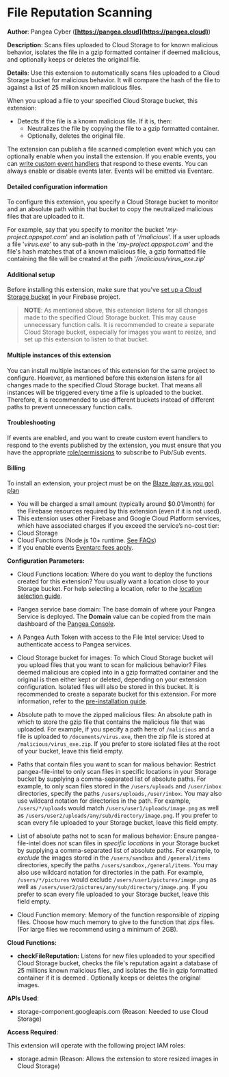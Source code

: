 # File Reputation Scanning

**Author**: Pangea Cyber (**[https://pangea.cloud](https://pangea.cloud)**)

**Description**: Scans files uploaded to Cloud Storage to for known malicious behavior, isolates the file in a gzip formatted container if deemed malicious, and optionally keeps or deletes the original file.



**Details**: Use this extension to automatically scans files uploaded to a Cloud Storage bucket for malicious behavior. It will compare the hash of the file to against a list of 25 million known malicious files.

When you upload a file to your specified Cloud Storage bucket, this extension:

- Detects if the file is a known malicious file. If it is, then:
  - Neutralizes the file by copying the file to a gzip formatted container.
  - Optionally, deletes the original file.

The extension can publish a file scanned completion event which you can optionally enable when you install the extension. If you enable events, you can [write custom event handlers](https://firebase.google.com/docs/extensions/install-extensions#eventarc) that respond to these events. You can always enable or disable events later. Events will be emitted via Eventarc.

#### Detailed configuration information

To configure this extension, you specify a Cloud Storage bucket to monitor and an absolute path within that bucket to copy the neutralized malicious files that are uploaded to it.

For example, say that you specify to monitor the bucket '_my-project.appspot.com_' and an isolation path of '_/malicious_'. If a user uploads a file '_virus.exe_' to any sub-path in the '_my-project.appspot.com_' and the file's hash matches that of a known malicious file, a gzip formatted file containing the file will be created at the path '_/malicious/virus_exe.zip_'

#### Additional setup

Before installing this extension, make sure that you've [set up a Cloud Storage bucket](https://firebase.google.com/docs/storage) in your Firebase project.

> **NOTE**: As mentioned above, this extension listens for all changes made to the specified Cloud Storage bucket. This may cause unnecessary function calls. It is recommended to create a separate Cloud Storage bucket, especially for images you want to resize, and set up this extension to listen to that bucket.

#### Multiple instances of this extension

You can install multiple instances of this extension for the same project to configure. However, as mentioned before this extension listens for all changes made to the specified Cloud Storage bucket. That means all instances will be triggered every time a file is uploaded to the bucket. Therefore, it is recommended to use different buckets instead of different paths to prevent unnecessary function calls.

#### Troubleshooting

If events are enabled, and you want to create custom event handlers to respond to the events published by the extension, you must ensure that you have the appropriate [role/permissions](https://cloud.google.com/pubsub/docs/access-control#permissions_and_roles) to subscribe to Pub/Sub events.

#### Billing

To install an extension, your project must be on the [Blaze (pay as you go) plan](https://firebase.google.com/pricing)

- You will be charged a small amount (typically around $0.01/month) for the Firebase resources required by this extension (even if it is not used).
- This extension uses other Firebase and Google Cloud Platform services, which have associated charges if you exceed the service’s no-cost tier:
 - Cloud Storage
 - Cloud Functions (Node.js 10+ runtime. [See FAQs](https://firebase.google.com/support/faq#extensions-pricing))
- If you enable events [Eventarc fees apply](https://cloud.google.com/eventarc/pricing).




**Configuration Parameters:**

* Cloud Functions location: Where do you want to deploy the functions created for this extension? You usually want a location close to your Storage bucket. For help selecting a location, refer to the [location selection guide](https://firebase.google.com/docs/functions/locations).

* Pangea service base domain: The base domain of where your Pangea Service is deployed. The **Domain** value can be copied from the main dashboard of the [Pangea Console](https://console.pangea.cloud).


* A Pangea Auth Token with access to the File Intel service: Used to authenticate access to Pangea services.


* Cloud Storage bucket for images: To which Cloud Storage bucket will you upload files that you want to scan for malicious behavior? Files deemed malicious are copied into in a gzip formatted container and the original is then either kept or deleted, depending on your extension configuration. Isolated files will also be stored in this bucket. It is recommended to create a separate bucket for this extension. For more information, refer to the [pre-installation guide](https://firebase.google.com/products/extensions/pangea-file-intel).


* Absolute path to move the zipped malicious files: An absolute path in which to store the gzip file that contains the malicious file that was uploaded. For example, if you specify a path here of `/malicious` and a file is uploaded to `/documents/virus.exe`, then the zip file is stored at `/malicious/virus_exe.zip`. If you prefer to store isolated files at the root of your bucket, leave this field empty.


* Paths that contain files you want to scan for malious behavior: Restrict pangea-file-intel to only scan files in specific locations in your Storage bucket by supplying a comma-separated list of absolute paths. For example, to only scan files stored in the `/users/uploads` and `/user/inbox` directories, specify the paths `/users/uploads,/user/inbox`.
You may also use wildcard notation for directories in the path. For example, `/users/*/uploads` would match `/users/user1/uploads/image.png` as well as  `/users/user2/uploads/any/sub/directory/image.png`.
If you prefer to scan every file uploaded to your Storage bucket, leave this field empty.


* List of absolute paths not to scan for malious behavior: Ensure pangea-file-intel does *not* scan files in _specific locations_ in your Storage bucket by supplying a comma-separated list of absolute paths. For example, to *exclude* the images stored in the `/users/sandbox` and `/general/items` directories, specify the paths `/users/sandbox,/general/items`.
You may also use wildcard notation for directories in the path. For example, `/users/*/pictures` would exclude `/users/user1/pictures/image.png` as well as `/users/user2/pictures/any/sub/directory/image.png`.
If you prefer to scan every file uploaded to your Storage bucket, leave this field empty.


* Cloud Function memory: Memory of the function responsible of zipping files. Choose how much memory to give to the function that zips files. (For large files we recommend using a minimum of 2GB).



**Cloud Functions:**

* **checkFileReputation:** Listens for new files uploaded to your specified Cloud Storage bucket, checks the file's reputation againt a database of 25 millions known malicious files, and isolates the file in gzip formatted container if it is deemed . Optionally keeps or deletes the original images.



**APIs Used**:

* storage-component.googleapis.com (Reason: Needed to use Cloud Storage)



**Access Required**:



This extension will operate with the following project IAM roles:

* storage.admin (Reason: Allows the extension to store resized images in Cloud Storage)
